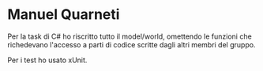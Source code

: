 # Manuel Quarneti

Per la task di C# ho riscritto tutto il model/world, omettendo le funzioni che richedevano l'accesso a parti di codice scritte dagli altri membri del gruppo.

Per i test ho usato xUnit.
